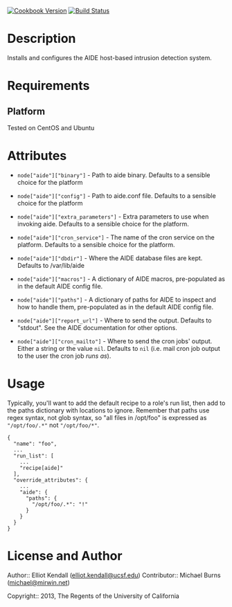 [![Cookbook Version](https://img.shields.io/cookbook/v/aide.svg)](https://community.opscode.com/cookbooks/aide)
[![Build Status](https://travis-ci.org/mburns/chef-aide.svg)](https://travis-ci.org/mburns/chef-aide)

Description
===========

Installs and configures the AIDE host-based intrusion detection system.

Requirements
============

Platform
--------

Tested on CentOS and Ubuntu

Attributes
==========

* `node["aide"]["binary"]` - Path to aide binary. Defaults to a sensible
choice for the platform

* `node["aide"]["config"]` - Path to aide.conf file. Defaults to a sensible
choice for the platform

* `node["aide"]["extra_parameters"]` - Extra parameters to use when invoking
aide. Defaults to a sensible choice for the platform.

* `node["aide"]["cron_service"]` - The name of the cron service on the
platform. Defaults to a sensible choice for the platform.

* `node["aide"]["dbdir"]` - Where the AIDE database files are kept. Defaults
to /var/lib/aide

* `node["aide"]["macros"]` - A dictionary of AIDE macros, pre-populated
as in the default AIDE config file.

* `node["aide"]["paths"]` - A dictionary of paths for AIDE to inspect and
how to handle them, pre-populated as in the default AIDE config file.

* `node["aide"]["report_url"]` - Where to send the output.  Defaults to "stdout". 
See the AIDE documentation for other options.

* `node["aide"]["cron_mailto"]` - Where to send the cron jobs' output. Either a
string or the value `nil`. Defaults to `nil` (i.e. mail cron job output to the
user the cron job _runs as_).

Usage
=====

Typically, you'll want to add the default recipe to a role's run list, then
add to the paths dictionary with locations to ignore.  Remember that paths
use regex syntax, not glob syntax, so "all files in /opt/foo" is expressed
as `"/opt/foo/.*"` not `"/opt/foo/*"`.

    {
      "name": "foo",
      ...
      "run_list": [
        ...
        "recipe[aide]"
      ],
      "override_attributes": {
        ...
        "aide": {
          "paths": {
            "/opt/foo/.*": "!"
          }
        }
      }
    }

License and Author
==================

Author:: Elliot Kendall (<elliot.kendall@ucsf.edu>)
Contributor:: Michael Burns (<michael@mirwin.net>)

Copyright:: 2013, The Regents of the University of California
